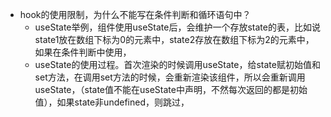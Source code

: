 - hook的使用限制，为什么不能写在条件判断和循环语句中？
	- useState举例，组件使用useState后，会维护一个存放state的表，比如说state1放在数组下标为0的元素中，state2存放在数组下标为2的元素中，如果在条件判断中使用，
	- useState的使用过程。首次渲染的时候调用useState，给state赋初始值和set方法，在调用set方法的时候，会重新渲染该组件，所以会重新调用useState，（state值不能在useState中声明，不然每次返回的都是初始值），如果state非undefined，则跳过，